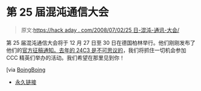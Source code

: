 # 第 25 届混沌通信大会

> 原文:[https://hack aday . com/2008/07/02/25 日-混沌-通讯-大会/](https://hackaday.com/2008/07/02/25th-chaos-communications-congress/)

第 25 届混沌通信大会将于 12 月 27 日至 30 日在德国柏林举行。他们刚刚发布了他们的[官方征稿通知。去年的 24C3 是](http://events.ccc.de/congress/2008/)[不可思议的](http://www.hackaday.com/search/?q=24c3)，我们将抓住一切机会参加 CCC 精英们举办的活动。我们希望在那里见到你！

[via [BoingBoing](http://www.boingboing.net/2008/07/01/chaos-communications.html)

*   [永久链接](http://events.ccc.de/congress/2008/)